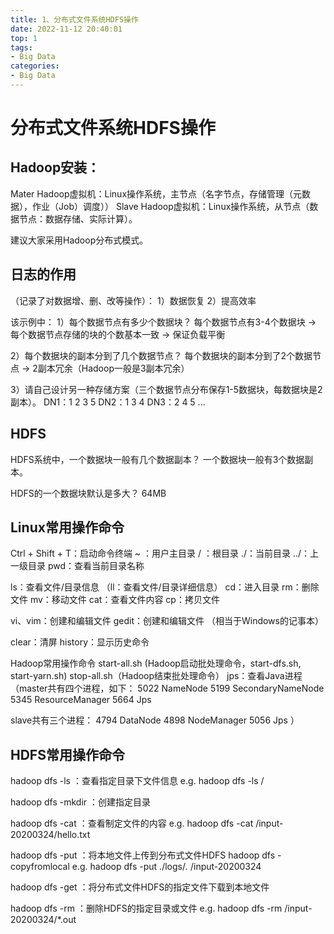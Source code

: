 ```yaml
---
title: 1、分布式文件系统HDFS操作
date: 2022-11-12 20:40:01
top: 1
tags:
- Big Data
categories:
- Big Data
---
```


# 分布式文件系统HDFS操作

## Hadoop安装：

Mater Hadoop虚拟机：Linux操作系统，主节点（名字节点，存储管理（元数据），作业（Job）调度））
Slave Hadoop虚拟机：Linux操作系统，从节点（数据节点：数据存储、实际计算）。

建议大家采用Hadoop分布式模式。

## 日志的作用

（记录了对数据增、删、改等操作）：
1）数据恢复
2）提高效率


该示例中：
1）每个数据节点有多少个数据块？
每个数据节点有3-4个数据块 -> 每个数据节点存储的块的个数基本一致 -> 保证负载平衡

2）每个数据块的副本分到了几个数据节点？
每个数据块的副本分到了2个数据节点 -> 2副本冗余（Hadoop一般是3副本冗余）

3）请自己设计另一种存储方案（三个数据节点分布保存1-5数据块，每数据块是2副本）。
DN1：1 2 3 5
DN2：1 3 4
DN3：2 4 5
...

## HDFS

HDFS系统中，一个数据块一般有几个数据副本？
一个数据块一般有3个数据副本。


HDFS的一个数据块默认是多大？
64MB

## Linux常用操作命令

Ctrl + Shift + T：启动命令终端
~ ：用户主目录
/ ：根目录
./：当前目录
../：上一级目录
pwd：查看当前目录名称

ls：查看文件/目录信息
（ll：查看文件/目录详细信息）
cd：进入目录
rm：删除文件
mv：移动文件
cat：查看文件内容
cp：拷贝文件

vi、vim：创建和编辑文件
gedit：创建和编辑文件 （相当于Windows的记事本）

clear：清屏
history：显示历史命令


Hadoop常用操作命令
start-all.sh (Hadoop启动批处理命令，start-dfs.sh, start-yarn.sh)
stop-all.sh（Hadoop结束批处理命令）
jps：查看Java进程
（master共有四个进程，如下：
5022 NameNode
5199 SecondaryNameNode
5345 ResourceManager
5664 Jps

slave共有三个进程：
4794 DataNode
4898 NodeManager
5056 Jps
）



## HDFS常用操作命令

hadoop dfs -ls <path> ：查看指定目录下文件信息
e.g. hadoop dfs -ls /

hadoop dfs -mkdir <path> ：创建指定目录

hadoop dfs -cat <path> ：查看制定文件的内容
e.g. hadoop dfs -cat /input-20200324/hello.txt

hadoop dfs -put <localsrc> <dfsdst>：将本地文件上传到分布式文件HDFS
hadoop dfs -copyfromlocal <localsrc> <dfsdst>
e.g. hadoop dfs -put ./logs/*.* /input-20200324

hadoop dfs -get <dfsdst> <localsrc>：将分布式文件HDFS的指定文件下载到本地文件

hadoop dfs -rm <path>：删除HDFS的指定目录或文件
e.g. hadoop dfs -rm /input-20200324/*.out

